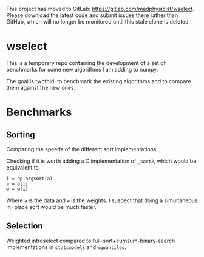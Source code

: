 This project has moved to GitLab: https://gitlab.com/madphysicist/wselect. Please download the latest code and submit issues there rather than GitHub, which will no longer be monitored until this stale clone is deleted.

# wselect
This is a temporary repo containing the development of a set of benchmarks for some new algorithms I am adding to numpy.

The goal is twofold: to benchmark the existing algorithms and to compare them against the new ones.

# Benchmarks

## Sorting
Comparing the speeds of the different sort implementations.

Checking if it is worth adding a C implementation of `_sort2`, which would be equivalent to

    i = np.argsort(a)
    a = a[i]
    w = w[i]

Where `a` is the data and `w` is the weights. I suspect that doing a simultaneous in=place sort would be much faster.

## Selection

Weighted introselect compared to full-sort+cumsum-binary-search implementations in `statsmodels` and `wquantiles`.
